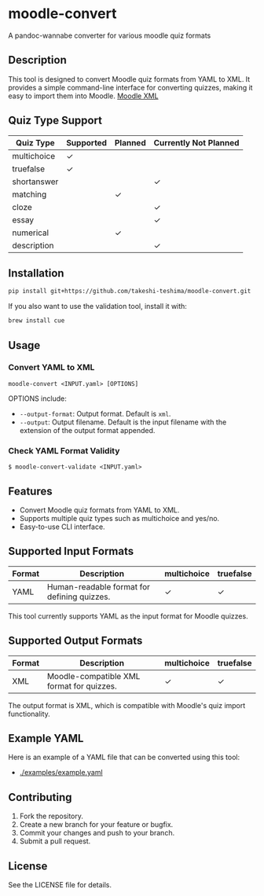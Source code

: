 # moodle-convert
A pandoc-wannabe converter for various moodle quiz formats

## Description
This tool is designed to convert Moodle quiz formats from YAML to XML. It provides a simple command-line interface for converting quizzes, making it easy to import them into Moodle.
[Moodle XML](https://docs.moodle.org/500/en/Moodle_XML_format)

## Quiz Type Support

| Quiz Type     | Supported | Planned | Currently Not Planned |
|---------------|-----------|---------|-----------------------|
| multichoice   | ✓         |         |                       |
| truefalse     | ✓         |         |                       |
| shortanswer   |           |         | ✓                     |
| matching      |           | ✓       |                       |
| cloze         |           |         | ✓                     |
| essay         |           |         | ✓                     |
| numerical     |           | ✓       |                       |
| description   |           |         | ✓                     |

## Installation

```bash
pip install git+https://github.com/takeshi-teshima/moodle-convert.git
```

If you also want to use the validation tool, install it with:

```bash
brew install cue
```

## Usage

### Convert YAML to XML
```
moodle-convert <INPUT.yaml> [OPTIONS]
```

OPTIONS include:
- `--output-format`: Output format. Default is `xml`.
- `--output`: Output filename. Default is the input filename with the extension of the output format appended.

### Check YAML Format Validity
```
$ moodle-convert-validate <INPUT.yaml>
```


## Features

- Convert Moodle quiz formats from YAML to XML.
- Supports multiple quiz types such as multichoice and yes/no.
- Easy-to-use CLI interface.

## Supported Input Formats

| Format      | Description                | multichoice | truefalse |
|-------------|----------------------------|-------------|-------|
| YAML        | Human-readable format for defining quizzes. | ✓           | ✓     |

This tool currently supports YAML as the input format for Moodle quizzes.

## Supported Output Formats

| Format      | Description                | multichoice | truefalse |
|-------------|----------------------------|-------------|-------|
| XML         | Moodle-compatible XML format for quizzes. | ✓           | ✓     |

The output format is XML, which is compatible with Moodle's quiz import functionality.

## Example YAML

Here is an example of a YAML file that can be converted using this tool:

- [./examples/example.yaml](./examples/example.yaml)

## Contributing

1. Fork the repository.
2. Create a new branch for your feature or bugfix.
3. Commit your changes and push to your branch.
4. Submit a pull request.

## License

See the LICENSE file for details.


